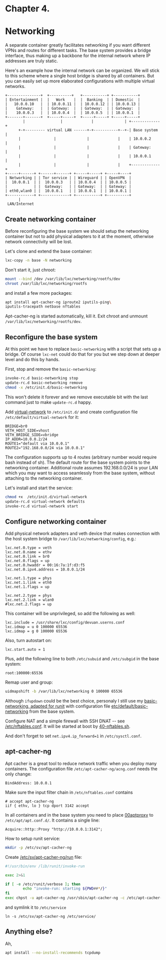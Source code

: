 # Chapter 4.
# Networking

A separate container greatly facilitates networking if you want different VPNs and routes
for different tasks. The base system provides a bridge interface, thus making up a backbone
for the internal network where IP addresses are truly static.

Here's an example how the internal network can be organized.
We will stick to this scheme where a single host bridge is shared by all containers.
But you can easily set up more elaborated configurations with multiple virtual networks.
```
+---------------+  +----------+   +-----------+ +-----------+
| Entertainment |  |   Work    |  |  Banking  | | Domestic  |
|   10.0.0.10   |  | 10.0.0.11 |  | 10.0.0.12 | | 10.0.0.13 |
|    Gateway:   |  | Gateway:  |  | Gateway:  | | Gateway:  |
|    10.0.0.3   |  | 10.0.0.4  |  | 10.0.0.5  | | 10.0.0.1  |
+-------+-------+  +-----+-----+  +-----+-----+ +-----+-----+
        |                |             |              | +-------------+
      +-+--------- virtual LAN ------+-+-----------+--+-| Base system |
      |               |              |             |    | 10.0.0.2    |
      |               |              |             |    | Gateway:    |
      |               |              |             |    | 10.0.0.1    |
      |               |              |             |    +-------------+
+-----+------+ +------+------+ +-----+-----+ +-----+----+
| Networking | | Tor service | | Wireguard | | OpenVPN  |
|  10.0.0.1  | |  10.0.0.3   | | 10.0.0.4  | | 10.0.0.5 |
|            | |  Gateway:   | | Gateway:  | | Gateway: |
| eth0,wlan0 | |  10.0.0.1   | | 10.0.0.1  | | 10.0.0.1 |
+------------+ +-------------+ +-----------+ +----------+
      |
 LAN/Internet
```

## Create networking container

Before reconfiguring the base system we should setup the networking container
but not to add physical adapters to it at the moment,
otherwise network connectivity will be lost.

Let's clone and extend the base container:
```bash
lxc-copy -n base -N networking
```

Don't start it, just chroot:
```bash
mount --bind /dev /var/lib/lxc/networking/rootfs/dev
chroot /var/lib/lxc/networking/rootfs
```
and install a few more packages:
```bash
apt install apt-cacher-ng iproute2 iputils-ping\
iputils-tracepath netbase nftables
```
Apt-cacher-ng is started automatically, kill it.
Exit chroot and unmount `/var/lib/lxc/networking/rootfs/dev`.


## Reconfigure the base system

At this point we have to replace `basic-networking` with a script that sets up a bridge.
Of course `lxc-net` could do that for you but we step down at deeper level and do this by hands.

First, stop and remove the `basic-networking`:
```bash
invoke-rc.d basic-networking stop
update-rc.d basic-networking remove
chmod -x /etc/init.d/basic-networking
```
This won't delete it forever and we remove executable bit with the last command just to make
`update-rc.d` happy.

Add [virtual-network](https://github.com/amateur80lvl/lxcex/tree/main/common-files/etc/init.d/virtual-network)
to `/etc/init.d/` and create configuration file `/etc/default/virtual-network` for it:
```
BRIDGE=br0
VETH_HOST_SIDE=vhost
VETH_BRIDGE_SIDE=vbridge
IP_ADDR=10.0.0.2/24
ROUTE1="default via 10.0.0.1"
ROUTE2="192.168.0.0/24 via 10.0.0.1"
```

The configuration supports up to 4 routes (arbitrary number would require bash instead of sh).
The default route for the base system points to the networking container.
Additional route assumes 192.168.0.0/24 is your LAN which you may want to access
seamlessly from the base system, without attaching to the networking container.

Let's install and start the service:
```bash
chmod +x  /etc/init.d/virtual-network
update-rc.d virtual-network defaults
invoke-rc.d virtual-network start
```

## Configure networking container

Add physical network adapters and veth device that makes connection with the host system bridge to
`/var/lib/lxc/networking/config`, e.g.:
```
lxc.net.0.type = veth
lxc.net.0.name = ethv
lxc.net.0.link = br0
lxc.net.0.flags = up
lxc.net.0.hwaddr = 00:16:7a:1f:d3:f5
lxc.net.0.ipv4.address = 10.0.0.1/24

lxc.net.1.type = phys
lxc.net.1.link = eth0
lxc.net.1.flags = up

lxc.net.2.type = phys
lxc.net.2.link = wlan0
#lxc.net.2.flags = up
```

This container will be unprivileged, so add the following as well:
```
lxc.include = /usr/share/lxc/config/devuan.userns.conf
lxc.idmap = u 0 100000 65536
lxc.idmap = g 0 100000 65536
```

Also, turn autostart on:
```
lxc.start.auto = 1
```

Plus, add the following line to both `/etc/subuid` and `/etc/subgid` in the base system:
```
root:100000:65536
```

Remap user and group:
```bash
uidmapshift -b /var/lib/lxc/networking 0 100000 65536
```

Although `ifupdown` could be the best choice, personaly I still use my
[basic-networking, adapted for runit](https://github.com/amateur80lvl/lxcex/tree/main/networking-container/etc/runit/boot-run/basic-networking.sh)
with configuration file
[etc/default/basic-networking](https://github.com/amateur80lvl/lxcex/tree/main/base-system/etc/default/basic-networking)
from the base system.

Configure NAT and a simple firewall with SSH DNAT -- see
[/etc/nftables.conf](https://github.com/amateur80lvl/lxcex/tree/main/base-system/etc/nftables.conf).
It will be started at boot by
[40-nftables.sh](https://github.com/amateur80lvl/lxcex/tree/main/base-container/etc/runit/boot-run/40-nftables.sh).

And don't forget to set `net.ipv4.ip_forward=1` in `/etc/sysctl.conf`.

## apt-cacher-ng

Apt cacher is a great tool to reduce network traffic when you deploy many containers.
The configuration file `/etc/apt-cacher-ng/acng.conf` needs the only change:
```
BindAddress: 10.0.0.1
```

Make sure the input filter chain in `/etc/nftables.conf` contains
```
# accept apt-cacher-ng
iif { ethv, lo } tcp dport 3142 accept
```

In all containers and in the base system you need to place
[00aptproxy](https://github.com/amateur80lvl/lxcex/tree/main/common-files/etc/apt/apt.conf.d/00aptproxy)
to `/etc/apt/apt.conf.d/`. It contains a single line:
```
Acquire::http::Proxy "http://10.0.0.1:3142";
```

How to setup runit service:
```bash
mkdir -p /etc/sv/apt-cacher-ng
```

Create
[/etc/sv/apt-cacher-ng/run](https://github.com/amateur80lvl/lxcex/tree/main/etc/sv/apt-cacher-ng/run)
file:
```bash
#!/usr/bin/env /lib/runit/invoke-run

exec 2>&1

if [ -e /etc/runit/verbose ]; then
        echo "invoke-run: starting ${PWD##*/}"
fi
exec chpst -u apt-cacher-ng /usr/sbin/apt-cacher-ng -c /etc/apt-cacher-ng ForeGround=1
```
and symlink it to `/etc/service`
```
ln -s /etc/sv/apt-cacher-ng /etc/service/
```

## Anything else?

Ah,
```bash
apt install --no-install-recommends tcpdump
```
